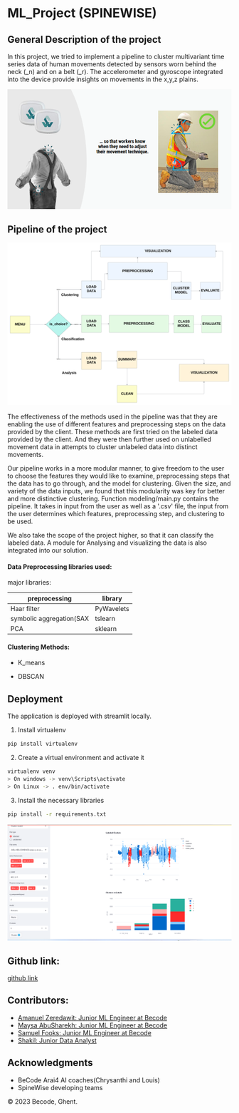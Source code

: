 # ML_Project (SPINEWISE)

## General Description of the project
In this project, we tried to implement a pipeline to cluster multivariant time series data of human movements detected by sensors worn behind the neck (_n) and on a belt (_r). The accelerometer and gyroscope integrated into the device provide insights on movements in the x,y,z plains.


![sensor image](images/logo.png)


## Pipeline of the project


![pipeline image](images/pipe.png)



The effectiveness of the methods used in the pipeline was that they are enabling the use of different features and preprocessing steps on the data provided by the client. 
These methods are first tried on the labeled data provided by the client. And they were then further used on unlabelled movement data in attempts to cluster unlabeled data into distinct movements.  

Our pipeline works in a more modular manner, to give freedom to the user to choose the features they would like to examine, preprocessing steps that the 
data has to go through, and the model for clustering. Given the size, and variety of the data inputs, we found that this modularity was key for better and more distinctive clustering. Function modeling/main.py contains the pipeline.  It takes in input from the user as well as a '.csv' file, the input from the user determines which features, preprocessing step, and clustering to be used.

We also take the scope of the project higher, so that it can classify the labeled data. A module for Analysing and visualizing the data is also integrated into our solution.



#### Data Preprocessing libraries used:

major libraries:

| preprocessing            |library         | 
| -------------------------| -------------- |
| Haar filter              | PyWavelets     |     
| symbolic aggregation(SAX | tslearn        |    
| PCA                      | sklearn        |     



#### Clustering Methods:

* K_means

* DBSCAN


## Deployment 


The application is deployed with streamlit locally. 


1. Install virtualenv

```bash
pip install virtualenv
```
2. Create a virtual environment and activate it
```bash
virtualenv venv
> On windows -> venv\Scripts\activate
> On Linux -> . env/bin/activate

```
3. Install the necessary libraries
```bash
pip install -r requirements.txt

```


![pipeline image](images/output.png)



## Github link:

[github link](https://github.com/SpineWiseTeam4/ML_Project)

## Contributors:

* [Amanuel Zeredawit: Junior ML Engineer at Becode](https://github.com/AmanuelZeredawit)
* [Maysa AbuSharekh: Junior ML Engineer at Becode](https://github.com/maysahassan)
* [Samuel Fooks: Junior ML Engineer at Becode](https://github.com/samuelfooks)
* [Shakil: Junior Data Analyst](https://github.com/shakilkhan8219)


## Acknowledgments
* BeCode Arai4 AI coaches(Chrysanthi and Louis)
* SpineWise developing teams

© 2023 Becode, Ghent.










	

